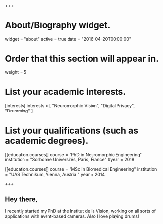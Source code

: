 +++
# About/Biography widget.
widget = "about"
active = true
date = "2016-04-20T00:00:00"

# Order that this section will appear in.
weight = 5

# List your academic interests.
[interests]
  interests = [
    "Neuromorphic Vision",
    "Digital Privacy",
    "Drumming"
  ]

# List your qualifications (such as academic degrees).
[[education.courses]]
  course = "PhD in Neuromorphic Engineering"
  institution = "Sorbonne Universités, Paris, France"
  #year = 2018

[[education.courses]]
  course = "MSc in Biomedical Engineering"
  institution = "UAS Technikum, Vienna, Austria "
  year = 2014

+++

## **Hey there,**

I recently started my PhD at the Institut de la Vision, working on all sorts of applications with event-based cameras. Also I love playing drums!
